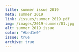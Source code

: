 ```yaml
---
title: summer issue 2019
meta: summer 2019
link: /issues/summer_2019.pdf
img: /images/2019-summer/01.jpg
alt: summer 2019 issue
color: "#bed1e0"
issue: true
archive: true
---
```

